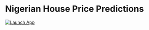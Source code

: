# Nigerian House Price Predictions
[![Launch App](https://img.shields.io/badge/Launch-App-brightgreen?style=for-the-badge)](https://share.streamlit.io/ahmed-yusuf/Iris_flower_predictor/main/data_science.py)
